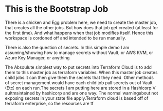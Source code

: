 # This is the Bootstrap Job

There is a chicken and Egg problem here, we need to create the 
master job, that creates all the other jobs.  But how does that
job get created (at least for the first time).  And what
happens when that job modifies itself.  Hence this
workspace is cordoned off and intended to be run manually.

There is also the question of secrets.  In this simple demo
I am assuming/showing how to manage secrets without
Vault, or AWS KVM, or Azure Key Manager, or anything

The Absoulute simplest way to put secrets into Terraform Cloud
is to add them to this master job as terraform variables.
When this master job creates child jobs it can then give them
the secrets that they need.
Other methods of secret management would have each child job
pull secrets out of Vault (Etc) on each run.The secrets I am putting here are stored in a Hashicorp V
aultmaintained by hashicorp and are one way.  The normal warningabout not exposing secrets in your state file apply.Terraform cloud is based off of terraform enterprise, so the resources are tf